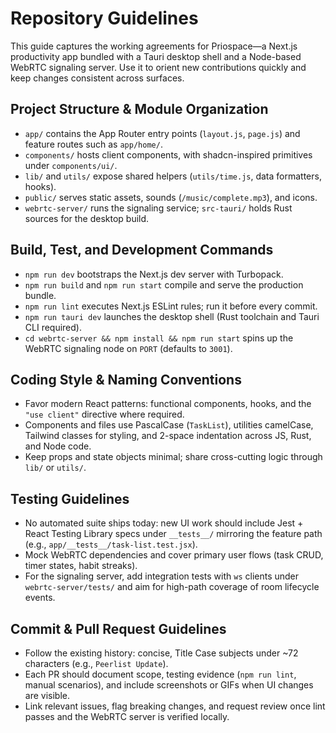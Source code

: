 # Repository Guidelines

This guide captures the working agreements for Priospace—a Next.js productivity app bundled with a Tauri desktop shell and a Node-based WebRTC signaling server. Use it to orient new contributions quickly and keep changes consistent across surfaces.

## Project Structure & Module Organization

- `app/` contains the App Router entry points (`layout.js`, `page.js`) and feature routes such as `app/home/`.
- `components/` hosts client components, with shadcn-inspired primitives under `components/ui/`.
- `lib/` and `utils/` expose shared helpers (`utils/time.js`, data formatters, hooks).
- `public/` serves static assets, sounds (`/music/complete.mp3`), and icons.
- `webrtc-server/` runs the signaling service; `src-tauri/` holds Rust sources for the desktop build.

## Build, Test, and Development Commands

- `npm run dev` bootstraps the Next.js dev server with Turbopack.
- `npm run build` and `npm run start` compile and serve the production bundle.
- `npm run lint` executes Next.js ESLint rules; run it before every commit.
- `npm run tauri dev` launches the desktop shell (Rust toolchain and Tauri CLI required).
- `cd webrtc-server && npm install && npm run start` spins up the WebRTC signaling node on `PORT` (defaults to `3001`).

## Coding Style & Naming Conventions

- Favor modern React patterns: functional components, hooks, and the `"use client"` directive where required.
- Components and files use PascalCase (`TaskList`), utilities camelCase, Tailwind classes for styling, and 2-space indentation across JS, Rust, and Node code.
- Keep props and state objects minimal; share cross-cutting logic through `lib/` or `utils/`.

## Testing Guidelines

- No automated suite ships today: new UI work should include Jest + React Testing Library specs under `__tests__/` mirroring the feature path (e.g., `app/__tests__/task-list.test.jsx`).
- Mock WebRTC dependencies and cover primary user flows (task CRUD, timer states, habit streaks).
- For the signaling server, add integration tests with `ws` clients under `webrtc-server/tests/` and aim for high-path coverage of room lifecycle events.

## Commit & Pull Request Guidelines

- Follow the existing history: concise, Title Case subjects under ~72 characters (e.g., `Peerlist Update`).
- Each PR should document scope, testing evidence (`npm run lint`, manual scenarios), and include screenshots or GIFs when UI changes are visible.
- Link relevant issues, flag breaking changes, and request review once lint passes and the WebRTC server is verified locally.
